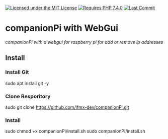 [![Licensed under the MIT License](https://img.shields.io/badge/License-MIT-blue.svg)](https://github.com/lbuchs/WebAuthn/blob/master/LICENSE)
[![Requires PHP 7.4.0](https://img.shields.io/badge/PHP-7.4.0-green.svg)](https://php.net)
[![Last Commit](https://img.shields.io/github/last-commit/lbuchs/WebAuthn.svg)](https://github.com/lbuchs/WebAuthn/commits/master)

# companionPi with WebGui
*companionPi with a webgui for raspberry pi for add or remove ip addresses*

## Install

### Install Git
sudo apt install git -y

### Clone Resporitory
sudo git clone https://github.com/ifmx-dev/companionPi.git

### Install
sudo chmod +x companionPi/install.sh
sudo companionPi/install.sh
